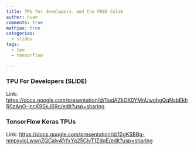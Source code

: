 ```yaml
---
title: TPU for developers，and the FREE Colab
author: huan
comments: true
mathjax: true
categories: 
  - slides
tags:
  - tpu
  - tensorflow

---
```


### TPU For Developers (SLIDE)

Link: <https://docs.google.com/presentation/d/1iodAZkOX0YMnUwohgQqNsbEkhR0zAnO-jncK9SkJ69o/edit?usp=sharing>


### TensorFlow Keras TPUs

Link: <https://docs.google.com/presentation/d/12gKSBBg-nmpxvioLwwnZQCalv4frfxYq25ClvT1ZdqE/edit?usp=sharing>
